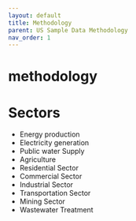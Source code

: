 ```yaml
---
layout: default
title: Methodology
parent: US Sample Data Methodology
nav_order: 1
---
```


# methodology

# Sectors

* Energy production
* Electricity generation
* Public water Supply
* Agriculture
* Residential Sector
* Commercial Sector
* Industrial Sector
* Transportation Sector
* Mining Sector
* Wastewater Treatment
